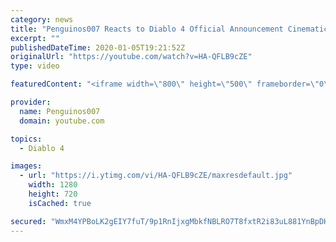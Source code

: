 ```yaml
---
category: news
title: "Penguinos007 Reacts to Diablo 4 Official Announcement Cinematic Trailer (Blizzcon 2019)"
excerpt: ""
publishedDateTime: 2020-01-05T19:21:52Z
originalUrl: "https://youtube.com/watch?v=HA-QFLB9cZE"
type: video

featuredContent: "<iframe width=\"800\" height=\"500\" frameborder=\"0\" src=\"https://www.youtube.com/embed/HA-QFLB9cZE\" allow=\"accelerometer; autoplay; encrypted-media; gyroscope; picture-in-picture\" allowfullscreen></iframe>"

provider:
  name: Penguinos007
  domain: youtube.com

topics:
  - Diablo 4

images:
  - url: "https://i.ytimg.com/vi/HA-QFLB9cZE/maxresdefault.jpg"
    width: 1280
    height: 720
    isCached: true

secured: "WmxM4YPBoLK2gEIY7fuT/9p1RnIjxgMbkfNBLRO7T8fxtR2i83uL881YnBpDH45ARfq5QB2EoS6WqBBZCGZOPrwvn9xSXsSHK3B3kCwtuX3Gpj3f7QrokUxWlLrTeBxeMd2y/fI+jukJZYadKVnZMy17cakIS4M6EeRsNgN/fv6thVXWFwTzuFU24KFLY3hMD8G28I66enuXcsrw1zFRkGtrWrv+8PoAlq7YxBlz2vTpWqu/gzUnzHTvywhqX+McG3csrIrAnT1MQ503rBO7Ov42PRHqjNYOkdWs2a7JjKi+o4OFHPSgRidUqpWIx5k5NHRdnuX4GJ/GOQ1K4MQ83LEgvEcXCJr25YmLEe/b8rlgSc9/4C5Bhm76A/rBh02fbJS40hJqqHBpMQS/YZgwikhNJ6rGwKeF3uHH/dcXOQnQY9gUE1nJ8EittYYLtr7t;/6W5gTsL5ChN0FpT9SxDmw=="
---
```


